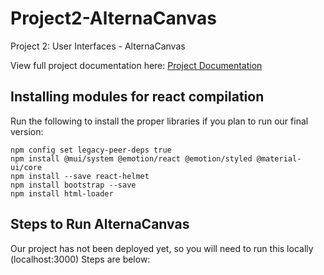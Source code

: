 # Project2-AlternaCanvas

Project 2: User Interfaces - AlternaCanvas

View full project documentation here: [Project Documentation](https://keerthi-sekar.github.io/Project2-AlternaCanvas/)

## Installing modules for react compilation

Run the following to install the proper libraries if you plan to run our final version:

```
npm config set legacy-peer-deps true
npm install @mui/system @emotion/react @emotion/styled @material-ui/core
npm install --save react-helmet
npm install bootstrap --save
npm install html-loader
```

## Steps to Run AlternaCanvas

Our project has not been deployed yet, so you will need to run this locally (localhost:3000)
Steps are below:

